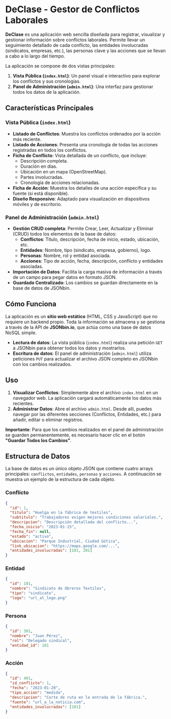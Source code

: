 # DeClase - Gestor de Conflictos Laborales

**DeClase** es una aplicación web sencilla diseñada para registrar, visualizar y gestionar información sobre conflictos laborales. Permite llevar un seguimiento detallado de cada conflicto, las entidades involucradas (sindicatos, empresas, etc.), las personas clave y las acciones que se llevan a cabo a lo largo del tiempo.

La aplicación se compone de dos vistas principales:
1.  **Vista Pública (`index.html`)**: Un panel visual e interactivo para explorar los conflictos y sus cronologías.
2.  **Panel de Administración (`admin.html`)**: Una interfaz para gestionar todos los datos de la aplicación.

## Características Principales

### Vista Pública (`index.html`)

-   **Listado de Conflictos**: Muestra los conflictos ordenados por la acción más reciente.
-   **Listado de Acciones**: Presenta una cronología de todas las acciones registradas en todos los conflictos.
-   **Ficha de Conflicto**: Vista detallada de un conflicto, que incluye:
    -   Descripción completa.
    -   Duración en días.
    -   Ubicación en un mapa (OpenStreetMap).
    -   Partes involucradas.
    -   Cronología de acciones relacionadas.
-   **Ficha de Acción**: Muestra los detalles de una acción específica y su fuente (si está disponible).
-   **Diseño Responsivo**: Adaptado para visualización en dispositivos móviles y de escritorio.

### Panel de Administración (`admin.html`)

-   **Gestión CRUD completa**: Permite Crear, Leer, Actualizar y Eliminar (CRUD) todos los elementos de la base de datos:
    -   **Conflictos**: Título, descripción, fecha de inicio, estado, ubicación, etc.
    -   **Entidades**: Nombre, tipo (sindicato, empresa, gobierno), logo.
    -   **Personas**: Nombre, rol y entidad asociada.
    -   **Acciones**: Tipo de acción, fecha, descripción, conflicto y entidades asociadas.
-   **Importación de Datos**: Facilita la carga masiva de información a través de un campo para pegar datos en formato JSON.
-   **Guardado Centralizado**: Los cambios se guardan directamente en la base de datos de JSONbin.

## Cómo Funciona

La aplicación es un **sitio web estático** (HTML, CSS y JavaScript) que no requiere un backend propio. Toda la información se almacena y se gestiona a través de la API de **JSONbin.io**, que actúa como una base de datos NoSQL simple.

-   **Lectura de datos**: La vista pública (`index.html`) realiza una petición `GET` a JSONbin para obtener todos los datos y mostrarlos.
-   **Escritura de datos**: El panel de administración (`admin.html`) utiliza peticiones `PUT` para actualizar el archivo JSON completo en JSONbin con los cambios realizados.

## Uso

1.  **Visualizar Conflictos**: Simplemente abre el archivo `index.html` en un navegador web. La aplicación cargará automáticamente los datos más recientes.
2.  **Administrar Datos**: Abre el archivo `admin.html`. Desde allí, puedes navegar por las diferentes secciones (Conflictos, Entidades, etc.) para añadir, editar o eliminar registros.

**Importante**: Para que los cambios realizados en el panel de administración se guarden permanentemente, es necesario hacer clic en el botón **"Guardar Todos los Cambios"**.

## Estructura de Datos

La base de datos es un único objeto JSON que contiene cuatro arrays principales: `conflictos`, `entidades`, `personas` y `acciones`. A continuación se muestra un ejemplo de la estructura de cada objeto.

### Conflicto
```json
{
  "id": 1,
  "titulo": "Huelga en la fábrica de textiles",
  "subtitulo": "Trabajadores exigen mejores condiciones salariales.",
  "descripcion": "Descripción detallada del conflicto...",
  "fecha_inicio": "2023-01-15",
  "fecha_fin": null,
  "estado": "activo",
  "ubicacion": "Parque Industrial, Ciudad Gótica",
  "link_ubicacion": "https://maps.google.com/...",
  "entidades_involucradas": [101, 201]
}
```

### Entidad
```json
{
  "id": 101,
  "nombre": "Sindicato de Obreros Textiles",
  "tipo": "sindicato",
  "logo": "url_al_logo.png"
}
```

### Persona
```json
{
  "id": 301,
  "nombre": "Juan Pérez",
  "rol": "Delegado sindical",
  "entidad_id": 101
}
```

### Acción
```json
{
  "id": 401,
  "id_conflicto": 1,
  "fecha": "2023-01-20",
  "tipo_accion": "medida",
  "descripcion": "Corte de ruta en la entrada de la fábrica.",
  "fuente": "url_a_la_noticia.com",
  "entidades_involucradas": [101]
}
```
